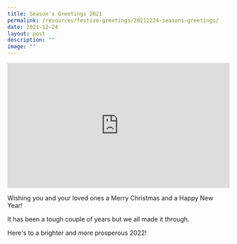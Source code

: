 ```yaml
---
title: Season's Greetings 2021
permalink: /resources/festive-greetings/20211224-seasons-greetings/
date: 2021-12-24
layout: post
description: ""
image: ""
---
```

<iframe allow="autoplay; clipboard-write; encrypted-media; picture-in-picture; web-share" allowfullscreen="true" frameborder="0" scrolling="no" style="aspect-ratio: 16 / 9; border: none; overflow: hidden; width: 100%; height: auto" src="https://www.facebook.com/plugins/video.php?height=314&amp;href=https%3A%2F%2Fwww.facebook.com%2Falpshealthcaresupplychain%2Fvideos%2F240669551473907%2F&amp;show_text=false&amp;width=560&amp;t=0">
</iframe>

Wishing you and your loved ones a Merry Christmas and a Happy New Year!

It has been a tough couple of years but we all made it through.

Here's to a brighter and more prosperous 2022!